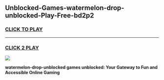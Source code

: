 
## Unblocked-Games-watermelon-drop-unblocked-Play-Free-bd2p2
<h3>
<a href="https://premium76.site?title=watermelon-drop-unblocked&ref=23A">CLICK TO PLAY</a></h3>
<hr>

<h3>
<a href="https://premium76.site?title=watermelon-drop-unblocked&ref=23A">CLICK 2 PLAY</a>
  
</h3>

<a href="https://premium76.site?title=watermelon-drop-unblocked&ref=23A"><img src="https://clearcache.store/games.png"></a>


**watermelon-drop-unblocked games unblocked: Your Gateway to Fun and Accessible Online Gaming**
